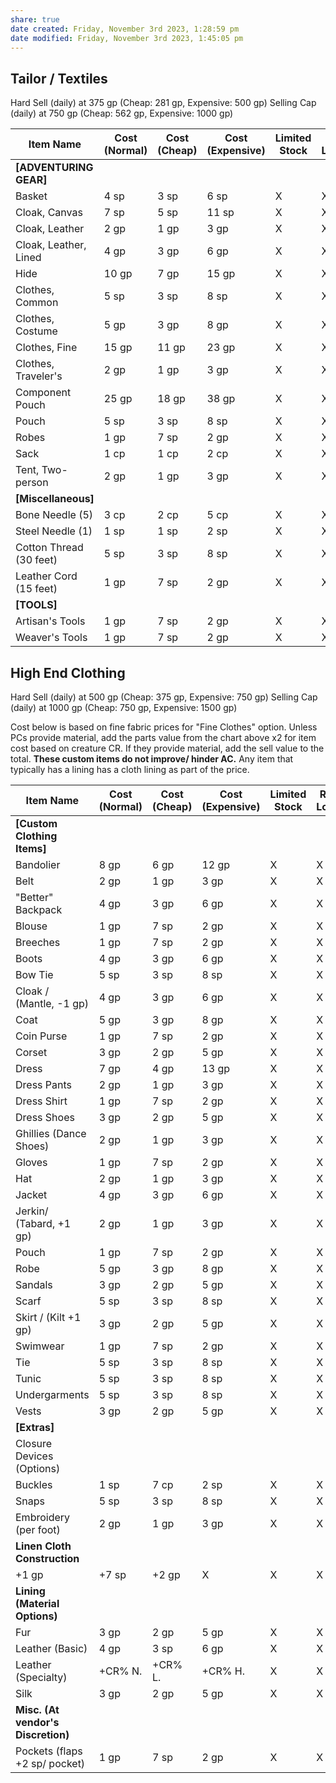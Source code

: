 ```yaml
---
share: true
date created: Friday, November 3rd 2023, 1:28:59 pm
date modified: Friday, November 3rd 2023, 1:45:05 pm
---
```


## Tailor / Textiles

Hard Sell (daily) at 375 gp (Cheap: 281 gp, Expensive: 500 gp) 
Selling Cap (daily) at 750 gp (Cheap: 562 gp, Expensive: 1000 gp)


| Item Name               | Cost (Normal) | Cost (Cheap) | Cost (Expensive) | Limited Stock | Rural Locale | Urban Locale | Premium Locale |
| ----------------------- | ------------- | ------------ | ---------------- | ------------- | ------------ | ------------ | -------------- |
| **[ADVENTURING GEAR]**  |               |              |                  |               |              |              |                |
| Basket                  | 4 sp          | 3 sp         | 6 sp             | X             | X            | X            |                |
| Cloak, Canvas           | 7 sp          | 5 sp         | 11 sp            | X             | X            | X            |                |
| Cloak, Leather          | 2 gp          | 1 gp         | 3 gp             | X             | X            | X            |                |
| Cloak, Leather, Lined   | 4 gp          | 3 gp         | 6 gp             | X             | X            | X            | X              |
| Hide                    | 10 gp         | 7 gp         | 15 gp            | X             | X            | X            |                |
| Clothes, Common         | 5 sp          | 3 sp         | 8 sp             | X             | X            | X            |                |
| Clothes, Costume        | 5 gp          | 3 gp         | 8 gp             | X             | X            | X            |                |
| Clothes, Fine           | 15 gp         | 11 gp        | 23 gp            | X             | X            | X            | X              |
| Clothes, Traveler's     | 2 gp          | 1 gp         | 3 gp             | X             | X            | X            |                |
| Component Pouch         | 25 gp         | 18 gp        | 38 gp            | X             | X            | X            | X              |
| Pouch                   | 5 sp          | 3 sp         | 8 sp             | X             | X            | X            |                |
| Robes                   | 1 gp          | 7 sp         | 2 gp             | X             | X            | X            |                |
| Sack                    | 1 cp          | 1 cp         | 2 cp             | X             | X            | X            |                |
| Tent, Two-person        | 2 gp          | 1 gp         | 3 gp             | X             | X            | X            |                |
| **\[Miscellaneous\]**   |               |              |                  |               |              |              |                |
| Bone Needle (5)         | 3 cp          | 2 cp         | 5 cp             | X             | X            | X            |                |
| Steel Needle (1)        | 1 sp          | 1 sp         | 2 sp             | X             | X            | X            |                |
| Cotton Thread (30 feet) | 5 sp          | 3 sp         | 8 sp             | X             | X            | X            |                |
| Leather Cord (15 feet)  | 1 gp          | 7 sp         | 2 gp             | X             | X            | X            |                |
| **\[TOOLS\]**           |               |              |                  |               |              |              |                |
| Artisan's Tools         | 1 gp          | 7 sp         | 2 gp             | X             | X            | X            |                |
| Weaver's Tools          | 1 gp          | 7 sp         | 2 gp             | X             | X            | X            |                |

## High End Clothing

Hard Sell (daily) at 500 gp (Cheap: 375 gp, Expensive: 750 gp) 
Selling Cap (daily) at 1000 gp (Cheap: 750 gp, Expensive: 1500 gp)

Cost below is based on fine fabric prices for "Fine Clothes" option. Unless PCs provide material, add the parts value from the chart above x2 for item cost based on creature CR. If they provide material, add the sell value to the total. **These custom items do not improve/ hinder AC.** Any item that typically has a lining has a cloth lining as part of the price.


| Item Name                          | Cost (Normal) | Cost (Cheap) | Cost (Expensive) | Limited Stock | Rural Locale | Urban Locale | Premium Locale |
| ---------------------------------- | ------------- | ------------ | ---------------- | ------------- | ------------ | ------------ | -------------- |
| **[Custom Clothing Items]**        |               |              |                  |               |              |              |                |
| Bandolier                          | 8 gp          | 6 gp         | 12 gp            | X             | X            | X            | X              |
| Belt                               | 2 gp          | 1 gp         | 3 gp             | X             | X            | X            | X              |
| "Better" Backpack                  | 4 gp          | 3 gp         | 6 gp             | X             | X            | X            | X              |
| Blouse                             | 1 gp          | 7 sp         | 2 gp             | X             | X            | X            | X              |
| Breeches                           | 1 gp          | 7 sp         | 2 gp             | X             | X            | X            | X              |
| Boots                              | 4 gp          | 3 gp         | 6 gp             | X             | X            | X            | X              |
| Bow Tie                            | 5 sp          | 3 sp         | 8 sp             | X             | X            | X            | X              |
| Cloak / (Mantle, -1 gp)            | 4 gp          | 3 gp         | 6 gp             | X             | X            | X            | X              |
| Coat                               | 5 gp          | 3 gp         | 8 gp             | X             | X            | X            | X              |
| Coin Purse                         | 1 gp          | 7 sp         | 2 gp             | X             | X            | X            | X              |
| Corset                             | 3 gp          | 2 gp         | 5 gp             | X             | X            | X            | X              |
| Dress                              | 7 gp          | 4 gp         | 13 gp            | X             | X            | X            | X              |
| Dress Pants                        | 2 gp          | 1 gp         | 3 gp             | X             | X            | X            | X              |
| Dress Shirt                        | 1 gp          | 7 sp         | 2 gp             | X             | X            | X            | X              |
| Dress Shoes                        | 3 gp          | 2 gp         | 5 gp             | X             | X            | X            | X              |
| Ghillies (Dance Shoes)             | 2 gp          | 1 gp         | 3 gp             | X             | X            | X            | X              |
| Gloves                             | 1 gp          | 7 sp         | 2 gp             | X             | X            | X            | X              |
| Hat                                | 2 gp          | 1 gp         | 3 gp             | X             | X            | X            | X              |
| Jacket                             | 4 gp          | 3 gp         | 6 gp             | X             | X            | X            | X              |
| Jerkin/ (Tabard, +1 gp)            | 2 gp          | 1 gp         | 3 gp             | X             | X            | X            | X              |
| Pouch                              | 1 gp          | 7 sp         | 2 gp             | X             | X            | X            | X              |
| Robe                               | 5 gp          | 3 gp         | 8 gp             | X             | X            | X            | X              |
| Sandals                            | 3 gp          | 2 gp         | 5 gp             | X             | X            | X            | X              |
| Scarf                              | 5 sp          | 3 sp         | 8 sp             | X             | X            | X            | X              |
| Skirt / (Kilt +1 gp)               | 3 gp          | 2 gp         | 5 gp             | X             | X            | X            | X              |
| Swimwear                           | 1 gp          | 7 sp         | 2 gp             | X             | X            | X            | X              |
| Tie                                | 5 sp          | 3 sp         | 8 sp             | X             | X            | X            | X              |
| Tunic                              | 5 sp          | 3 sp         | 8 sp             | X             | X            | X            | X              |
| Undergarments                      | 5 sp          | 3 sp         | 8 sp             | X             | X            | X            | X              |
| Vests                              | 3 gp          | 2 gp         | 5 gp             | X             | X            | X            | X              |
| **[Extras]**                       |               |              |                  |               |              |              |                |
| Closure Devices (Options)          |               |              |                  |               |              |              |                |
| Buckles                            | 1 sp          | 7 cp         | 2 sp             | X             | X            | X            | X              |
| Snaps                              | 5 sp          | 3 sp         | 8 sp             | X             | X            | X            | X              |
| Embroidery (per foot)              | 2 gp          | 1 gp         | 3 gp             | X             | X            | X            | X              |
| **Linen Cloth Construction**       |               |              |                  |               |              |              |                |
| +1 gp                              | +7 sp         | +2 gp        | X                | X             | X            | X            |                |
| **Lining (Material Options)**      |               |              |                  |               |              |              |                |
| Fur                                | 3 gp          | 2 gp         | 5 gp             | X             | X            | X            | X              |
| Leather (Basic)                    | 4 gp          | 3 sp         | 6 gp             | X             | X            | X            | X              |
| Leather (Specialty)                | +CR% N.       | +CR% L.      | +CR% H.          | X             | X            | X            | X              |
| Silk                               | 3 gp          | 2 gp         | 5 gp             | X             | X            | X            | X              |
| **Misc. (At vendor's Discretion)** |               |              |                  |               |              |              |                |
| Pockets (flaps +2 sp/ pocket)      | 1 gp          | 7 sp         | 2 gp             | X             | X            | X            | X              |